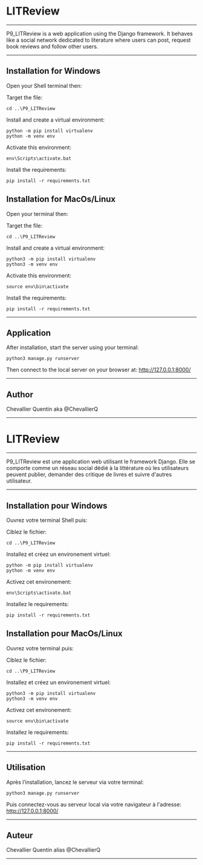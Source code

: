 # LITReview

***

P9_LITReview is a web application using the Django framework. It behaves like a social network dedicated to literature where users can post, request book reviews and follow other users.

***


## Installation for Windows

Open your Shell terminal then:

Target the file:
```
cd ..\P9_LITReview
```
Install and create a virtual environment:
```
python -m pip install virtualenv
python -m venv env
```
Activate this environment:
```
env\Scripts\activate.bat
```
Install the requirements:
```
pip install -r requirements.txt
```

## Installation for MacOs/Linux

Open your terminal then:

Target the file:
```
cd ..\P9_LITReview
```
Install and create a virtual environment:
```
python3 -m pip install virtualenv
python3 -m venv env
```
Activate this environment:
```
source env\bin\activate
```
Install the requirements:
```
pip install -r requirements.txt
```

***


## Application

After installation, start the server using your terminal:

```
python3 manage.py runserver
```
Then connect to the local server on your browser at:
http://127.0.0.1:8000/

***


## Author 

Chevallier Quentin aka @ChevallierQ 

***



# LITReview

***

P9_LITReview est une application web utilisant le framework Django. Elle se comporte comme un réseau social dédié à la littérature où les utilisateurs peuvent publier, demander des critique de livres et suivre d'autres utilisateur.

***


## Installation pour Windows

Ouvrez votre terminal Shell puis:

Ciblez le fichier:
```
cd ..\P9_LITReview
```
Installez et créez un environement virtuel:
```
python -m pip install virtualenv
python -m venv env
```
Activez cet environement:
```
env\Scripts\activate.bat
```
Installez le requirements:
```
pip install -r requirements.txt
```

## Installation pour MacOs/Linux

Ouvrez votre terminal puis:

Ciblez le fichier:
```
cd ..\P9_LITReview
```
Installez et créez un environement virtuel:
```
python3 -m pip install virtualenv
python3 -m venv env
```
Activez cet environement:
```
source env\bin\activate
```
Installez le requirements:
```
pip install -r requirements.txt
```

***


## Utilisation

Après l’installation, lancez le serveur via votre terminal:

```
python3 manage.py runserver
```
Puis connectez-vous au serveur local via votre navigateur à l'adresse:
http://127.0.0.1:8000/

***


## Auteur 

Chevallier Quentin alias @ChevallierQ 

***